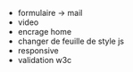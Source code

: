 - formulaire -> mail
- video
- encrage home
- changer de feuille de style js
- responsive
- validation w3c